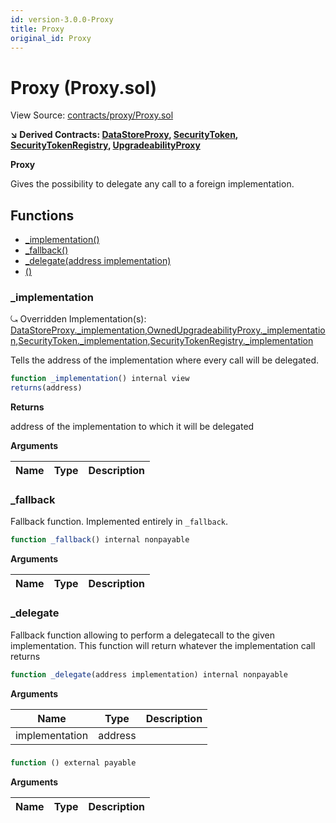 ```yaml
---
id: version-3.0.0-Proxy
title: Proxy
original_id: Proxy
---
```


# Proxy (Proxy.sol)

View Source: [contracts/proxy/Proxy.sol](../../contracts/proxy/Proxy.sol)

**↘ Derived Contracts: [DataStoreProxy](DataStoreProxy.md), [SecurityToken](SecurityToken.md), [SecurityTokenRegistry](SecurityTokenRegistry.md), [UpgradeabilityProxy](UpgradeabilityProxy.md)**

**Proxy**

Gives the possibility to delegate any call to a foreign implementation.

## Functions

- [_implementation()](#_implementation)
- [_fallback()](#_fallback)
- [_delegate(address implementation)](#_delegate)
- [()](#)

### _implementation

⤿ Overridden Implementation(s): [DataStoreProxy._implementation](DataStoreProxy.md#_implementation),[OwnedUpgradeabilityProxy._implementation](OwnedUpgradeabilityProxy.md#_implementation),[SecurityToken._implementation](SecurityToken.md#_implementation),[SecurityTokenRegistry._implementation](SecurityTokenRegistry.md#_implementation)

Tells the address of the implementation where every call will be delegated.

```js
function _implementation() internal view
returns(address)
```

**Returns**

address of the implementation to which it will be delegated

**Arguments**

| Name        | Type           | Description  |
| ------------- |------------- | -----|

### _fallback

Fallback function.
Implemented entirely in `_fallback`.

```js
function _fallback() internal nonpayable
```

**Arguments**

| Name        | Type           | Description  |
| ------------- |------------- | -----|

### _delegate

Fallback function allowing to perform a delegatecall to the given implementation.
This function will return whatever the implementation call returns

```js
function _delegate(address implementation) internal nonpayable
```

**Arguments**

| Name        | Type           | Description  |
| ------------- |------------- | -----|
| implementation | address |  | 

### 

```js
function () external payable
```

**Arguments**

| Name        | Type           | Description  |
| ------------- |------------- | -----|

